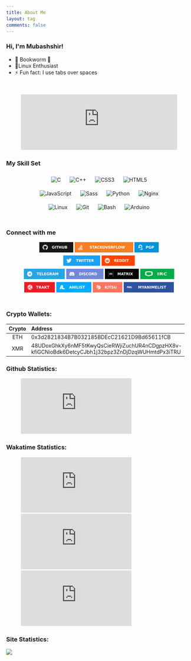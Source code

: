 ```yaml
---
title: About Me
layout: tag
comments: false
---
```

### Hi, I'm Mubashshir!

- 📖 Bookworm 🐛
- 🐧Linux Enthusiast
- ⚡ Fun fact: I use tabs over spaces
<br />
<figure>
	<embed src="https://lastfm-recently-played.vercel.app/api?user=ahmubashshir&amp;count=4&amp;width=600" width="100%" />
</figure>

### My Skill Set

<div align="center">
	<img style="margin: 10px; width: 48px;" src="https://profilinator.rishav.dev/skills-assets/c-original.svg" alt="C" height="50" />
	<img style="margin: 10px; width: 48px;" src="https://profilinator.rishav.dev/skills-assets/cplusplus-original.svg" alt="C++" height="50" />
	<img style="margin: 10px; width: 48px;" src="https://profilinator.rishav.dev/skills-assets/css3-original-wordmark.svg" alt="CSS3" height="50" />
	<img style="margin: 10px; width: 48px;" src="https://profilinator.rishav.dev/skills-assets/html5-original-wordmark.svg" alt="HTML5" height="50" />
	<br />
	<img style="margin: 10px; width: 48px;" src="https://profilinator.rishav.dev/skills-assets/javascript-original.svg" alt="JavaScript" height="50" />
	<img style="margin: 10px; width: 48px;" src="https://profilinator.rishav.dev/skills-assets/sass-original.svg" alt="Sass" height="50" />
	<img style="margin: 10px; width: 48px;" src="https://profilinator.rishav.dev/skills-assets/python-original.svg" alt="Python" height="50" />
	<img style="margin: 10px; width: 48px;" src="https://profilinator.rishav.dev/skills-assets/nginx-original.svg" alt="Nginx" height="50" />
	<br />
	<img style="margin: 10px; width: 48px;" src="https://profilinator.rishav.dev/skills-assets/linux-original.svg" alt="Linux" height="50" />
	<img style="margin: 10px; width: 48px;" src="https://profilinator.rishav.dev/skills-assets/git-scm-icon.svg" alt="Git" height="50" />
	<img style="margin: 10px; width: 48px;" src="https://profilinator.rishav.dev/skills-assets/gnu_bash-icon.svg" alt="Bash" height="50" />
	<img style="margin: 10px; width: 48px;" src="https://profilinator.rishav.dev/skills-assets/arduino.png" alt="Arduino" height="50" />
</div>
<br />

### Connect with me

<div align="center">
	<!-- github -->
	<a rel="noreferrer" style="text-decoration: none;" href="https://github.com/ahmubashshir" target="_blank">
		<img height="28" width="92" alt="github" src="/assets/badges/github.svg" style="margin-bottom: 5px;"/>
	</a>
	<!-- stackoverflow -->
	<a rel="noreferrer" style="text-decoration: none;" href="https://stackoverflow.com/users/9123082" target="_blank">
		<img height="28" width="158.5"  alt="stackoverflow" src="/assets/badges/stackoverflow.svg" style="margin-bottom: 5px;"/>
	</a>
	<!-- pgp -->
	<a rel="noreferrer" style="text-decoration: none;" href="https://keys.openpgp.org/vks/v1/by-fingerprint/916961EE198832DD70B628B356DB0538F60D951C" target="_blank">
		<img height="28" width="65.5" alt="pgp public key" src="/assets/badges/pgp.svg" style="margin-bottom: 5px;"/>
	</a>
	<br/>
	<!-- twitter -->
	<a rel="noreferrer" style="text-decoration: none;" href="https://twitter.com/ahmubashshir" target="_blank">
		<img height="28" width="99.5" alt="twitter" src="/assets/badges/twitter.svg" style="margin-bottom: 5px;"/>
	</a>
	<!-- reddit -->
	<a rel="noreferrer" style="text-decoration: none;" href="https://reddit.com/u/ahmubashshir" target="_blank">
		<img height="28" width="90" alt="reddit" src="/assets/badges/reddit.svg" style="margin-bottom: 5px;"/>
	</a>
	<br/>
	<!-- telegram -->
	<a rel="noreferrer" style="text-decoration: none;" href="https://t.me/ahmubashshir" target="_blank">
		<img height="28" width="111" alt="telegram" src="/assets/badges/telegram.svg" style="margin-bottom: 5px;"/>
	</a>
	<!-- discord -->
	<a rel="noreferrer" style="text-decoration: none;" href="https://discord.com/users/ahmubashshir#3527" target="_blank">
		<img height="28" width="101.5" alt="discord" src="/assets/badges/discord.svg" style="margin-bottom: 5px;"/>
	</a>
	<!-- matrix -->
	<a rel="noreferrer" style="text-decoration: none;" href="https://matrix.to/#/@ahm:feneas.org" target="_blank">
		<img height="28" width="92" alt="matrix" src="/assets/badges/matrix.svg" style="margin-bottom: 5px;"/>
	</a>
	<a rel="noreferrer" style="text-decoration: none;" href="/irc" target="_blank">
		<img height="28" width="92" alt="irc" src="/assets/badges/irc.svg" style="margin-bottom: 5px;"/>
	</a>
	<br/>
	<!-- trakt -->
	<a rel="noreferrer" style="text-decoration: none;" href="https://trakt.tv/users/ahmubashshir" target="_blank">
		<img height="28" width="82.5" alt="trakt" src="/assets/badges/trakt.svg" style="margin-bottom: 5px;"/>
	</a>
	<!-- anilist -->
	<a rel="noreferrer" style="text-decoration: none;" href="https://anilist.co/user/ahmubashshir" target="_blank">
		<img height="28" width="95.5" alt="anilist" src="/assets/badges/anilist.svg" style="margin-bottom: 5px;"/>
	</a>
	<!-- kitsu -->
	<a rel="noreferrer" style="text-decoration: none;" href="https://kitsu.io/users/ahmubashshir" target="_blank">
		<img height="28" width="80.5" alt="kitsu" src="/assets/badges/kitsu.svg" style="margin-bottom: 5px;"/>
	</a>
	<!-- myanimelist -->
	<a rel="noreferrer" style="text-decoration: none;" href="https://myanimelist.net/profile/ahmubashshir" target="_blank">
		<img height="28" width="135.5" alt="myanimelist" src="/assets/badges/myanimelist.svg" style="margin-bottom: 5px;"/>
	</a>
</div>
<br />

### Crypto Wallets:

 Crypto | Address
 :---: | :---
 ETH | 0x3d2821834B7B032185BDEcC21621D9Bd65611fCB
 XMR | 48UDoxGhkXy6nMF5tKwyQsCieRWjiZuchUR4nCDgpzHX8v-<br />kfiGCNioBdk6DetcyCJbh1j32bpz3ZnDjDzqWUHmtdPx3iTRU

### Github Statistics:
<figure>
	<embed type="image/svg+xml" src="https://github-readme-stats.vercel.app/api?theme=dark&amp;title_color=2EB398&amp;bg_color=1B2224&amp;text_color=C6CDCB&amp;username=ahmubashshir&amp;count_private=true&amp;show_icons=true" />
</figure>

### Wakatime Statistics:
<figure>
	<embed type="image/svg+xml" src="https://wakatime.com/share/@ahmubashshir/a5b2051a-c47f-4048-b66f-f92395c0eec2.svg" />
	<embed type="image/svg+xml" src="https://wakatime.com/share/@ahmubashshir/81737ad2-cea9-4af0-be8a-997e71b04068.svg" />
	<embed type="image/svg+xml" src="https://wakatime.com/share/@ahmubashshir/75a81e4b-3ff1-4c9c-9264-954d0239b89e.svg" />
</figure>

### Site Statistics:
<img src="https://pagespeed-insights.herokuapp.com/?url=https://ahmubashshir.github.io" />
<!--
vim: ts=2:et:ft=markdown:
-->

